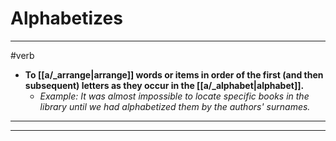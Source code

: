 # Alphabetizes
---
#verb
- **To [[a/_arrange|arrange]] words or items in order of the first (and then subsequent) letters as they occur in the [[a/_alphabet|alphabet]].**
	- _Example: It was almost impossible to locate specific books in the library until we had alphabetized them by the authors' surnames._
---
---
